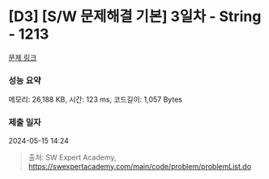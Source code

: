 # [D3] [S/W 문제해결 기본] 3일차 - String - 1213 

[문제 링크](https://swexpertacademy.com/main/code/problem/problemDetail.do?contestProbId=AV14P0c6AAUCFAYi) 

### 성능 요약

메모리: 26,188 KB, 시간: 123 ms, 코드길이: 1,057 Bytes

### 제출 일자

2024-05-15 14:24



> 출처: SW Expert Academy, https://swexpertacademy.com/main/code/problem/problemList.do